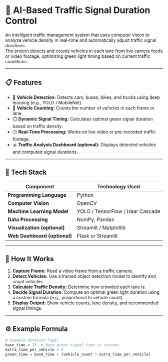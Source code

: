 # 🚦 AI-Based Traffic Signal Duration Control

An intelligent traffic management system that uses computer vision to analyze vehicle density in real-time and automatically adjust traffic signal durations.  
The project detects and counts vehicles in each lane from live camera feeds or video footage, optimizing green light timing based on current traffic conditions.

---

## 📋 Features

- 🧠 **Vehicle Detection:** Detects cars, buses, bikes, and trucks using deep learning (e.g., YOLO / MobileNet).
- 🚗 **Vehicle Counting:** Counts the number of vehicles in each frame or lane.
- ⏱️ **Dynamic Signal Timing:** Calculates optimal green signal duration based on traffic density.
- 🕒 **Real-Time Processing:** Works on live video or pre-recorded traffic footage.
- 📊 **Traffic Analysis Dashboard (optional):** Displays detected vehicles and computed signal durations.

---

## 🧰 Tech Stack

| Component | Technology Used |
|------------|----------------|
| **Programming Language** | Python |
| **Computer Vision** | OpenCV |
| **Machine Learning Model** | YOLO / TensorFlow / Haar Cascade |
| **Data Processing** | NumPy, Pandas |
| **Visualization (optional)** | Streamlit / Matplotlib |
| **Web Dashboard (optional)** | Flask or Streamlit |

---

## 🧪 How It Works

1. **Capture Frame:** Read a video frame from a traffic camera.
2. **Detect Vehicles:** Use a trained object detection model to identify and count vehicles.
3. **Calculate Traffic Density:** Determine how crowded each lane is.
4. **Decide Signal Duration:** Compute an optimal green light duration using a custom formula (e.g., proportional to vehicle count).
5. **Display Output:** Show vehicle counts, lane density, and recommended signal timings.

---

## ⚙️ Example Formula

```python
# Example duration logic
base_time = 15  # base green signal time in seconds
extra_time_per_vehicle = 2
green_time = base_time + (vehicle_count * extra_time_per_vehicle)
